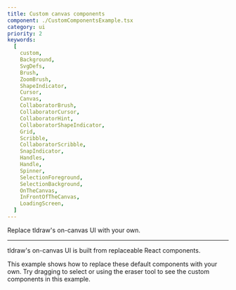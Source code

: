 ```yaml
---
title: Custom canvas components
component: ./CustomComponentsExample.tsx
category: ui
priority: 2
keywords:
  [
    custom,
    Background,
    SvgDefs,
    Brush,
    ZoomBrush,
    ShapeIndicator,
    Cursor,
    Canvas,
    CollaboratorBrush,
    CollaboratorCursor,
    CollaboratorHint,
    CollaboratorShapeIndicator,
    Grid,
    Scribble,
    CollaboratorScribble,
    SnapIndicator,
    Handles,
    Handle,
    Spinner,
    SelectionForeground,
    SelectionBackground,
    OnTheCanvas,
    InFrontOfTheCanvas,
    LoadingScreen,
  ]
---
```


Replace tldraw's on-canvas UI with your own.

---

tldraw's on-canvas UI is built from replaceable React components.

This example shows how to replace these default components with your own. Try dragging to select or using the eraser tool to see the custom components in this example.
